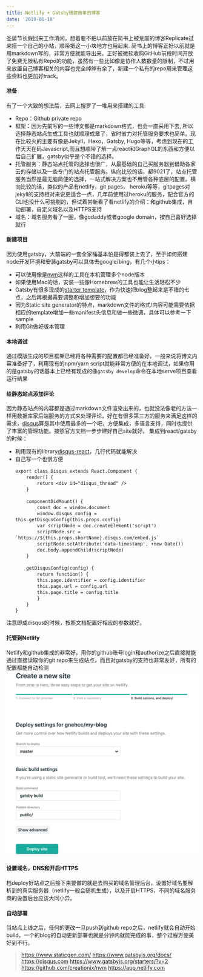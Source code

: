 ```yaml
---
title: Netlify + Gatsby搭建简单的博客
date: '2019-01-18'
---
```


圣诞节长假回来工作清闲，想着要不把以前放在简书上被荒废的博客Replicate过来搭一个自己的小站，顺带把这一小块地方也用起来.
简书上的博客正好以前就是用markdown写的，非常方便就能导出来。正好被微软收购GitHub前段时间开放了免费无限私有Repo的功能，虽然有一些比如像是协作人数数量的限制，不过用来放置自己博客相关的内容也完全绰绰有余了，新建一个私有的repo用来管理这些资料也更加好track。

#### 准备
有了一个大致的想法后，去网上搜罗了一堆用来搭建的工具:
- Repo：Github private repo
- 框架：因为先前写的一些博文都是markdown格式，也会一直采用下去, 所以选择静态站点生成工具也就顺理成章了，省时省力对托管服务要求也简单。现在比较火的主要有像是Jekyll，Hexo，Gatsby, Hugo等等，考虑到现在的工作天天在码Javascript,而且想顺带了解一点react和GraphQL的东西和方便以后自己扩展，gatsby似乎是个不错的选择。
- 托管服务：静态站点托管的选择也很广，从最基础的自己买服务器到借助各家云的存储以及一些专门的站点托管服务。纵向比较的话，都9021了，站点托管服务当然是最无脑简便的选择，一站式解决方案也不用管各种底层的配置。横向比较的话，类似的产品有netlify，git pages， heroku等等，gitpages对jekyll的支持相对来说更适合一点，几年前使用过heroku的服务，配合官方的CLI也没什么可挑剔的，但试着尝新看了看netlify的介绍：和github集成，自动部署，自定义域名以及HTTPS支持
- 域名：域名服务看了一圈，像godaddy或者google domain，按自己喜好选择就行

#### 新建项目
因为使用gatsby，大前端的一套全家桶基本怕是得都装上去了，至于如何搭建node开发环境和安装gatsby可以具体去google/bing，有几个小tips：
- 可以使用像是[nvm](https://github.com/creationix/nvm)这样的工具在本机管理多个node版本
- 如果使用Mac的话，安装一些像Homebrew的工具也能让生活轻松不少
- Gatsby有很多现成的[starter template](https://www.gatsbyjs.org/starters/?v=2)，作为快速把blog整起来是不错的七点，之后再根据需要调整和增加想要的功能
- 因为Static site generator的特点，markdown文件的格式/内容可能需要依据相应的template增加一些manifest头信息和做一些微调，具体可以参考一下sample
- 利用Git做好版本管理

#### 本地调试
通过模版生成的项目框架已经将各种需要的配置都已经准备好，一般来说将博文内容准备好了，利用现有的npm/yarn script就能非常方便的在本地调试，如果你用的是gatsby的话基本上已经有现成的像`gatsby develop`命令在本地serve项目查看运行结果

#### 给静态站点添加评论
因为静态站点的内容都是通过markdown文件渲染出来的，也就没法像老的方法一样用数据库家后端服务的方式来处理评论，好在有很多第三方的服务来满足这样的需求，[disqus](https://disqus.com)算是其中使用最多的一个吧，方便集成，多语言支持，同时也提供了丰富的管理功能。按照官方文档一步步建好自己site就好。
集成到react/gatsby的时候：
- 利用现有的library[disqus-react](https://github.com/disqus/disqus-react)，几行代码就能解决
- 自己写一个也很方便
    ```
    export class Disqus extends React.Component {
        render() {
            return <div id="disqus_thread" />
        }

        componentDidMount() {
            const doc = window.document
            window.disqus_config = this.getDisqusConfig(this.props.config)
            var scriptNode = doc.createElement('script')
            scriptNode.src = `https://${this.props.shortName}.disqus.com/embed.js`
            scriptNode.setAttribute('data-timestamp', +new Date())
            doc.body.appendChild(scriptNode)
        }

        getDisqusConfig(config) {
            return function() {
            this.page.identifier = config.identifier
            this.page.url = config.url
            this.page.title = config.title
            }
        }
    }
    ```
注意即成disqus的时候，按照文档配置好相应的参数就好。

#### 托管到Netlify
Netlify和github集成的非常好，用你的github账号login和authorize之后直接就能通过直接读取你的git repo来生成站点，而且对gatsby的支持也非常友好，所有的配置都能自动检测
![Netlify Configuration](./netlify.png)

#### 设置域名，DNS和开启HTTPS
档deploy好站点之后接下来要做的就是去购买的域名管理后台，设置好域名要解析到的真实服务器（netlify一般会随机生成），以及开启HTTPS，不同的域名服务商的设置后台应该大同小异。

#### 自动部署
当站点上线之后，任何的更改一旦push到github repo之后，netlify就会自动开始build，一个的blog的自动更新部署也就是分钟内就能完成的事，整个过程方便美好到不行。

> https://www.staticgen.com/
> https://www.gatsbyjs.org/docs/
> https://disqus.com
> https://www.gatsbyjs.org/starters/?v=2
> https://github.com/creationix/nvm
> https://app.netlify.com